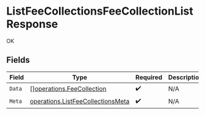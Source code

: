# ListFeeCollectionsFeeCollectionListResponse

OK


## Fields

| Field                                                                                         | Type                                                                                          | Required                                                                                      | Description                                                                                   |
| --------------------------------------------------------------------------------------------- | --------------------------------------------------------------------------------------------- | --------------------------------------------------------------------------------------------- | --------------------------------------------------------------------------------------------- |
| `Data`                                                                                        | [][operations.FeeCollection](../../../pkg/models/operations/feecollection.md)                 | :heavy_check_mark:                                                                            | N/A                                                                                           |
| `Meta`                                                                                        | [operations.ListFeeCollectionsMeta](../../../pkg/models/operations/listfeecollectionsmeta.md) | :heavy_check_mark:                                                                            | N/A                                                                                           |